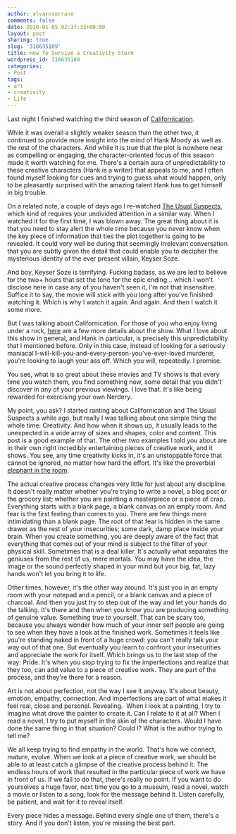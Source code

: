 ```yaml
---
author: alvaroserrano
comments: false
date: 2010-01-05 02:37:33+00:00
layout: post
sharing: true
slug: '316635109'
title: How To Survive a Creativity Storm
wordpress_id: 316635109
categories:
- Post
tags:
- art
- creativity
- Life
---
```


Last night I finished watching the third season of [Californication](http://www.sho.com/site/californication/home.do).  
  
While it was overall a slightly weaker season than the other two, it continued to provide more insight into the mind of Hank Moody as well as the rest of the characters. And while it is true that the plot is nowhere near as compelling or engaging, the character-oriented focus of this season made it worth watching for me. There's a certain aura of unpredictability to these creative characters (Hank is a writer) that appeals to me, and I often found myself looking for cues and trying to guess what would happen, only to be pleasantly surprised with the amazing talent Hank has to get himself in big trouble.  
  
On a related note, a couple of days ago I re-watched [The Usual Suspects](http://www.imdb.com/title/tt0114814/), which kind of requires your undivided attention in a similar way. When I watched it for the first time, I was blown away. The great thing about it is that you need to stay alert the whole time because you never know when the key piece of information that ties the plot together is going to be revealed. It could very well be during that seemingly irrelevant conversation that you are subtly given the detail that could enable you to decipher the mysterious identity of the ever present villain, Keyser Soze.  
  
And boy, Keyser Soze is terrifying. Fucking badass, as we are led to believe for the two+ hours that set the tone for the epic ending… which I won't disclose here in case any of you haven't seen it, I'm not that insensitive. Suffice it to say, the movie will stick with you long after you've finished watching it. Which is why I watch it again. And again. And then I watch it some more.  
  
But I was talking about Californication. For those of you who enjoy living under a rock, [here](http://www.imdb.com/title/tt0904208/) are a few more details about the show. What I love about this show in general, and Hank in particular, is precisely this unpredictability that I mentioned before. Only in this case, instead of looking for a seriously maniacal I-will-kill-you-and-every-person-you've-ever-loved murderer, you're looking to laugh your ass off. Which you will, repeatedly. I promise.  
  
You see, what is so great about these movies and TV shows is that every time you watch them, you find something new, some detail that you didn't discover in any of your previous viewings. I love that. It's like being rewarded for exercising your own Nerdery.  
  
My point, you ask? I started ranting about Californication and The Usual Suspects a while ago, but really I was talking about one simple thing the whole time: Creativity. And how when it shows up, it usually leads to the unexpected in a wide array of sizes and shapes, color and content. This post is a good example of that. The other two examples I told you about are in their own right incredibly entertaining pieces of creative work, and it shows. You see, any time creativity kicks in, it's an unstoppable force that cannot be ignored, no matter how hard the effort. It's like the proverbial [elephant in the room](http://en.wikipedia.org/wiki/Elephant_in_the_room).   
  
The actual creative process changes very little for just about any discipline. It doesn't really matter whether you're trying to write a novel, a blog post or the grocery list; whether you are painting a masterpiece or a piece of crap. Everything starts with a blank page, a blank canvas on an empty room. And fear is the first feeling than comes to you. There are few things more intimidating than a blank page. The root of that fear is hidden in the same drawer as the rest of your insecurities; some dark, damp place inside your brain. When you create something, you are deeply aware of the fact that everything that comes out of your mind is subject to the filter of your physical skill. Sometimes that is a deal killer. It's actually what separates the geniuses from the rest of us, mere mortals. You may have the idea, the image or the sound perfectly shaped in your mind but your big, fat, lazy hands won't let you bring it to life.




Other times, however, it's the other way around. It's just you in an empty room with your notepad and a pencil, or a blank canvas and a piece of charcoal. And then you just try to step out of the way and let your hands do the talking. It's there and then when you know you are producing something of genuine value. Something true to yourself. That can be scary too, because you always wonder how much of your inner self people are going to see when they have a look at the finished work. Sometimes it feels like you're standing naked in front of a huge crowd: you can't really talk your way out of that one. But eventually you learn to confront your insecurities and appreciate the work for itself. Which brings us to the last step of the way: Pride. It's when you stop trying to fix the imperfections and realize that they too, can add value to a piece of creative work. They are part of the process, and they're there for a reason.   
  
Art is not about perfection, not the way I see it anyway. It's about beauty, emotion, empathy, connection. And imperfections are part of what makes it feel real, close and personal. Revealing.  When I look at a painting, I try to imagine what drove the painter to create it. Can I relate to it at all? When I read a novel, I try to put myself in the skin of the characters. Would I have done the same thing in that situation? Could I? What is the author trying to tell me?  
  
We all keep trying to find empathy in the world. That's how we connect, mature, evolve. When we look at a piece of creative work, we should be able to at least catch a glimpse of the creative process behind it. The endless hours of work that resulted in the particular piece of work we have in front of us. If we fail to do that, there's really no point. If you want to do yourselves a huge favor, next time you go to a museum, read a novel, watch a movie or listen to a song, look for the message behind it. Listen carefully, be patient, and wait for it to reveal itself.  
  
Every piece hides a message. Behind every single one of them, there's a story. And if you don't listen, you're missing the best part.  
  

